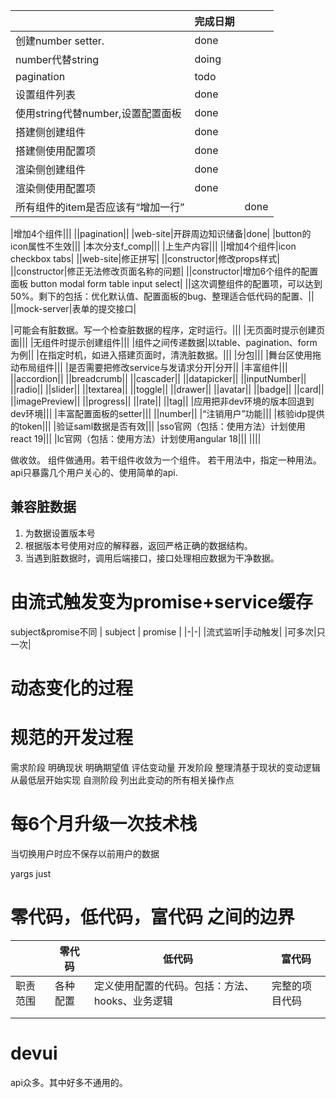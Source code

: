||完成日期||
|-|-|-|
|创建number setter.|done||
|number代替string|doing||
|pagination|todo||
|设置组件列表|done||
|使用string代替number,设置配置面板|done||
|搭建侧创建组件|done||
|搭建侧使用配置项|done||
|渲染侧创建组件|done||
|渲染侧使用配置项|done||
|所有组件的item是否应该有“增加一行”||done|

|增加4个组件|||
||pagination||
|web-site|开辟周边知识储备|done|
|button的icon属性不生效|||
|本次分支f_comp|||
|上生产内容|||
||增加4个组件|icon checkbox tabs|
||web-site|修正拼写|
||constructor|修改props样式|
||constructor|修正无法修改页面名称的问题|
||constructor|增加6个组件的配置面板 button modal form table input select|
||这次调整组件的配置项，可以达到50%。剩下的包括：优化默认值、配置面板的bug、整理适合低代码的配置、||
||mock-server|表单的提交接口|

|可能会有脏数据。写一个检查脏数据的程序，定时运行。|||
|无页面时提示创建页面|||
|无组件时提示创建组件|||
|组件之间传递数据|以table、pagination、form为例||
|在指定时机，如进入搭建页面时，清洗脏数据。|||
|分包|||
|舞台区使用拖动布局组件|||
|是否需要把修改service与发请求分开|分开||
|丰富组件|||
||accordion||
||breadcrumb||
||cascader||
||datapicker||
||inputNumber||
||radio||
||slider||
||textarea||
||toggle||
||drawer||
||avatar||
||badge||
||card||
||imagePreview||
||progress||
||rate||
||tag||
|应用把非dev环境的版本回退到dev环境|||
|丰富配置面板的setter|||
||number||
|“注销用户”功能|||
|核验idp提供的token|||
|验证saml数据是否有效|||
|sso官网（包括：使用方法）计划使用react 19|||
|lc官网（包括：使用方法）计划使用angular 18|||
||||



做收敛。
组件做通用。若干组件收敛为一个组件。
若干用法中，指定一种用法。
api只暴露几个用户关心的、使用简单的api.


## 兼容脏数据
1. 为数据设置版本号
2. 根据版本号使用对应的解释器，返回严格正确的数据结构。
3. 当遇到脏数据时，调用后端接口，接口处理相应数据为干净数据。

# 由流式触发变为promise+service缓存
subject&promise不同
| subject | promise |
|-|-|
|流式监听|手动触发|
|可多次|只一次|

# 动态变化的过程
# 规范的开发过程
需求阶段
    明确现状
    明确期望值
    评估变动量
开发阶段
    整理清基于现状的变动逻辑
    从最低层开始实现
自测阶段
    列出此变动的所有相关操作点

# 每6个月升级一次技术栈

当切换用户时应不保存以前用户的数据


yargs
just


# 零代码，低代码，富代码 之间的边界
||零代码|低代码|富代码|
|-|-|-|-|
|职责范围|各种配置|定义使用配置的代码。包括：方法、hooks、业务逻辑|完整的项目代码|
|||||
|||||

# devui
api众多。其中好多不通用的。
